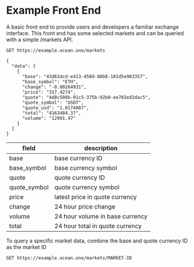 Example Front End
=================

A basic front end to provide users and developers a familiar exchange interface. This front end has some selected markets and can be queried with a simple /markets API.

```
GET https://example.ocean.one/markets

{
  "data": [
    {
      "base": "43d61dcd-e413-450d-80b8-101d5e903357",
      "base_symbol": "ETH",
      "change": "-0.00264931",
      "price": "317.4274",
      "quote": "4d8c508b-91c5-375b-92b0-ee702ed2dac5",
      "quote_symbol": "USDT",
      "quote_usd": "1.0174087",
      "total": "4163484.37",
      "volume": "12991.47"
    }
  ]
}
```

| field        | description                     |
|--------------|---------------------------------|
| base         | base currency ID                |
| base_symbol  | base currency symbol            |
| quote        | quote currency ID               |
| quote_symbol | quote currency symbol           |
| price        | latest price in quote currency  |
| change       | 24 hour price change            |
| volume       | 24 hour volume in base currency |
| total        | 24 hour total in quote currency |

To query a specific market data, combine the base and quote currency ID as the market ID

```
GET https://example.ocean.one/markets/MARKET-ID
```
